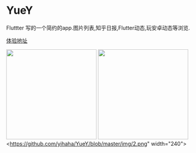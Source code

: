 # YueY

Fluttter 写的一个简约的app.图片列表,知乎日报,Flutter动态,玩安卓动态等浏览.

[体验地址](https://www.pgyer.com/YueY)


<img src="https://github.com/yihaha/YueY/blob/master/img/3.png" width="240">  <img src="https://github.com/yihaha/YueY/blob/master/img/1.png" width="240">  <https://github.com/yihaha/YueY/blob/master/img/2.png" width="240">
